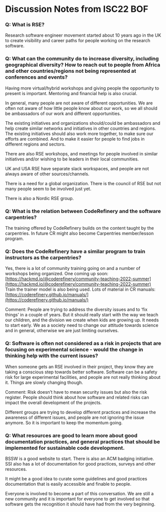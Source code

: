 # Discussion Notes from ISC22 BOF

### Q: What is RSE?

Research software engineer movement started about 10 years ago in the UK to create visibility and career paths for people working on the research software. 

### Q: What can the community do to increase diversity, including geographical diversity?  How to reach out to people from Africa and other countries/regions not being represented at conferences and events?

Having more virtual/hybrid workshops and giving people the opportunity to present is important. Mentoring and financial help is also crucial. 

In general, many people are not aware of different opportunities. We are often not aware of how little people know about our work, so we all should be ambassadors of our work and different opportunities. 

The existing initiatives and organizations should/could be ambassadors and help create similar networks and initiatives in other countries and regions. The existing initiatives should also work more together, to make sure our efforts are combined. And to make it easier for people to find jobs in different regions and sectors. 

There are also RSE workshops, and meetings for people involved in similar initiatives and/or wishing to be leaders in their local communities. 

UK and USA RSE have separate slack workspaces, and people are not always aware of other sources/channels. 

There is a need for a global organization. There is the council of RSE but not many people seem to be involved just yet. 

There is also a Nordic RSE group. 

### Q: What is the relation between CodeRefinery and the software carpentries?

The training offered by CodeRefinery builds on the content taught by the carpentries. In future CR might also become Carpentries member/lesson program.

### Q: Does the CodeRefinery have a similar program to train instructors as the carpentries?

Yes, there is a lot of community training going on and a number of workshops being organized. One coming up soon: [https://hackmd.io/@coderefinery/community-teaching-2022-summer](https://hackmd.io/@coderefinery/community-teaching-2022-summer) Train the trainer model is also being used. Lots of material in CR manuals: [https://coderefinery.github.io/manuals/](https://coderefinery.github.io/manuals/) 

Comment: People are trying to address the diversity issues and to ‘fix things’ in a couple of years. But it should really start with the way we teach our children, and the division we create when kids are growing up. It needs to start early. We as a society need to change our attitude towards science and in general, otherwise we are just limiting ourselves. 

### Q: Software is often not considered as a risk in projects that are focusing on experimental science - would the change in thinking help with the current issues?

When someone gets an RSE involved in their project, they know they are taking a conscious step towards better software. Software can be a safety risk for large experimental facilities, and people are not really thinking about it. Things are slowly changing though. 

Comment: Risk doesn’t have to mean security issues but also the risk register. People should think about how software and related risks can impact the overall development of the projects. 

Different groups are trying to develop different practices and increase the awareness of different issues, and people are not ignoring the issue anymore. So it is important to keep the momentum going.

### Q: What resources are good to learn more about good documentation practices, and general practices that should be implemented for sustainable code development. 

BSSW is a good website to start. There is also an ACM badging initiative. SSI also has a lot of documentation for good practices, surveys and other resources. 

It might be a good idea to curate some guidelines and good practices documentation that is easily accessible and finable to people. 

Everyone is involved to become a part of this conversation. We are still a new community and it is important for everyone to get involved so that software gets the recognition it should have had from the very beginning.  
